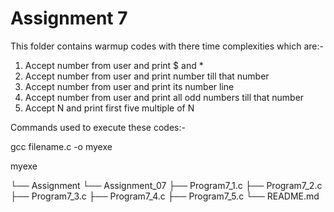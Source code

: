 # Assignment 7
 This folder contains warmup codes with there time complexities which are:- 
 1. Accept number from user and print $ and *
 2. Accept number from user and print number till that number
 3. Accept number from user and print its number line
 4. Accept number from user and print all odd numbers till that number
 5. Accept N and print first five multiple of N
 
 Commands used to execute these codes:- 
 
 gcc filename.c -o myexe 
 
 myexe

└── Assignment
    └── Assignment_07
        ├── Program7_1.c
        ├── Program7_2.c
        ├── Program7_3.c
        ├── Program7_4.c
        ├── Program7_5.c
        └── README.md

